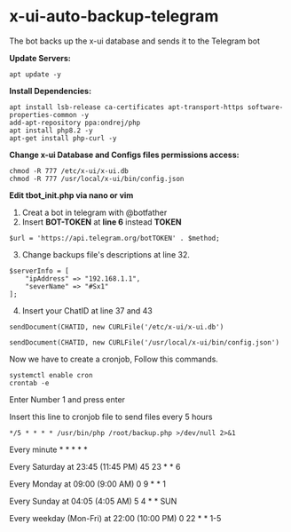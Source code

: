 # x-ui-auto-backup-telegram
The bot backs up the x-ui database and sends it to the Telegram bot

**Update Servers:**
```
apt update -y
```

**Install Dependencies:**
```
apt install lsb-release ca-certificates apt-transport-https software-properties-common -y
add-apt-repository ppa:ondrej/php
apt install php8.2 -y
apt-get install php-curl -y
```

**Change x-ui Database and Configs files permissions access:**
```
chmod -R 777 /etc/x-ui/x-ui.db
chmod -R 777 /usr/local/x-ui/bin/config.json
```

**Edit tbot_init.php via nano or vim**

1. Creat a bot in telegram with @botfather
2. Insert **BOT-TOKEN** at **line 6** instead **TOKEN**
```
$url = 'https://api.telegram.org/botTOKEN' . $method;
```
3. Change backups file's descriptions at line 32.
```
$serverInfo = [
    "ipAddress" => "192.168.1.1",
    "severName" => "#Sx1"
];
```
4. Insert your ChatID at line 37 and 43
```
sendDocument(CHATID, new CURLFile('/etc/x-ui/x-ui.db')
```
```
sendDocument(CHATID, new CURLFile('/usr/local/x-ui/bin/config.json')
```

Now we have to create a cronjob, Follow this commands.
```
systemctl enable cron
crontab -e
```
Enter Number 1 and press enter

Insert this line to cronjob file to send files every 5 hours
```
*/5 * * * * /usr/bin/php /root/backup.php >/dev/null 2>&1
```

Every minute	* * * * *

Every Saturday at 23:45 (11:45 PM)	45 23 * * 6

Every Monday at 09:00 (9:00 AM)	0 9 * * 1

Every Sunday at 04:05 (4:05 AM)	5 4 * * SUN

Every weekday (Mon-Fri) at 22:00 (10:00 PM)	0 22 * * 1-5
